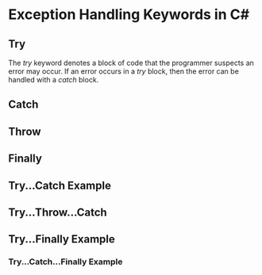 # Exception Handling Keywords in C#

## Try
The _try_ keyword denotes a block of code that the programmer suspects an error may occur. If an error occurs in a _try_ block, then the error can be handled with a _catch_ block.

## Catch

## Throw

## Finally

## Try...Catch Example

## Try...Throw...Catch

## Try...Finally Example

### Try...Catch...Finally Example
